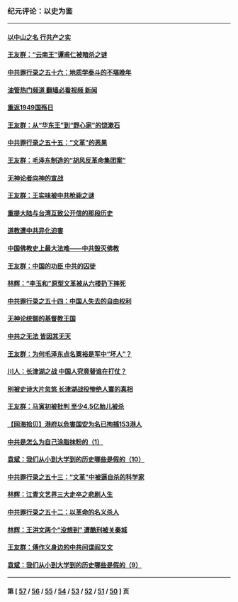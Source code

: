 ### 纪元评论：以史为鉴
---
#### [以中山之名 行共产之实](../../pages/nsc1028/n13346437.md?11090330) 
#### [王友群：“云南王”谭甫仁被暗杀之谜](../../pages/nsc1028/n13357123.md?11090330) 
#### [中共罪行录之五十六：地质学泰斗的不堪晚年](../../pages/nsc1028/n13355675.md?11090330) 
#### [油管热门频道 翻墙必看视频 新闻](ok?11090330)
#### [重返1949国殇日](../../pages/nsc1028/n13346372.md?11090330) 
#### [王友群：从“华东王”到“野心家”的饶漱石](../../pages/nsc1028/n13346037.md?11090330) 
#### [中共罪行录之五十五：“文革”的恶果](../../pages/nsc1028/n13324062.md?11090330) 
#### [王友群：毛泽东制造的“胡风反革命集团案”](../../pages/nsc1028/n13324909.md?11090330) 
#### [无神论者向神的宣战](../../pages/nsc1028/n13281535.md?11090330) 
#### [王友群：王实味被中共枪毙之谜](../../pages/nsc1028/n13307502.md?11090330) 
#### [重提大陆与台湾互致公开信的那段历史](../../pages/nsc1028/n13305095.md?11090330) 
#### [道教遭中共异化迫害](../../pages/nsc1028/n13281463.md?11090330) 
#### [中国佛教史上最大法难——中共毁灭佛教](../../pages/nsc1028/n13281397.md?11090330) 
#### [王友群：中国的功臣 中共的囚徒](../../pages/nsc1028/n13291790.md?11090330) 
#### [林辉：“李玉和”原型文革被从六楼扔下摔死](../../pages/nsc1028/n13291564.md?11090330) 
#### [中共罪行录之五十四：中国人失去的自由权利](../../pages/nsc1028/n13290123.md?11090330) 
#### [无神论统御的基督教王国](../../pages/nsc1028/n13281280.md?11090330) 
#### [中共之无法 皆因其无天](../../pages/nsc1028/n13281088.md?11090330) 
#### [王友群：为何毛泽东点名粟裕是军中“坏人”？](../../pages/nsc1028/n13279118.md?11090330) 
#### [川人：长津湖之战 中国人究竟替谁在打仗？](../../pages/nsc1028/n13279096.md?11090330) 
#### [别被史诗大片忽悠 长津湖战役惨绝人寰的真相](../../pages/nsc1028/n13279023.md?11090330) 
#### [王友群：马寅初被批判 至少4.5亿胎儿被杀](../../pages/nsc1028/n13260313.md?11090330) 
#### [【网海拾贝】港府以危害国安为名已拘捕153港人](../../pages/nsc1028/n13257369.md?11090330) 
#### [中共是怎么为自己涂脂抹粉的（1）](../../pages/nsc1028/n13257311.md?11090330) 
#### [袁斌：我们从小到大学到的历史哪些是假的（10）](../../pages/nsc1028/n13252177.md?11090330) 
#### [中共罪行录之五十三：“文革”中被逼自杀的科学家](../../pages/nsc1028/n13249512.md?11090330) 
#### [林辉：江青文艺界三大走卒之悲剧人生](../../pages/nsc1028/n13248164.md?11090330) 
#### [中共罪行录之五十二：以革命的名义杀人](../../pages/nsc1028/n13247326.md?11090330) 
#### [林辉：王洪文两个“没想到” 遭酷刑被关秦城](../../pages/nsc1028/n13244136.md?11090330) 
#### [王友群：傅作义身边的中共间谍阎又文](../../pages/nsc1028/n13244038.md?11090330) 
#### [袁斌：我们从小到大学到的历史哪些是假的（9）](../../pages/nsc1028/n13243175.md?11090330) 

---
#### 第 [ [57](./57.md?11090330) / [56](./56.md?11090330) / [55](./55.md?11090330) / [54](./54.md?11090330) / [53](./53.md?11090330) / [52](./52.md?11090330) / [51](./51.md?11090330) / [50](./50.md?11090330) ] 页
